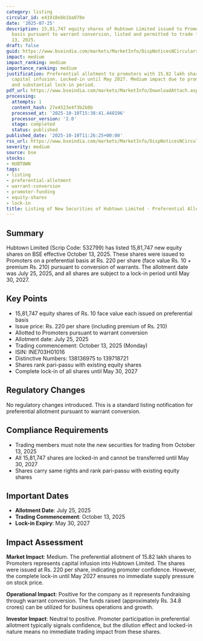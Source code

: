 ```yaml
---
category: listing
circular_id: e41918ebb1ba078e
date: '2025-07-25'
description: 15,81,747 equity shares of Hubtown Limited issued to Promoters on preferential
  basis pursuant to warrant conversion, listed and permitted to trade from October
  13, 2025.
draft: false
guid: https://www.bseindia.com/markets/MarketInfo/DispNoticesNCirculars.aspx?Noticeid={BBEEBEA5-B700-4ACC-A30C-FF5422836315}&noticeno=20251010-26&dt=10/10/2025&icount=26&totcount=69&flag=0
impact: medium
impact_ranking: medium
importance_ranking: medium
justification: Preferential allotment to promoters with 15.82 lakh shares, representing
  capital infusion. Locked-in until May 2027. Medium impact due to promoter participation
  and substantial lock-in period.
pdf_url: https://www.bseindia.com/markets/MarketInfo/DownloadAttach.aspx?id=20251010-26&attachedId=
processing:
  attempts: 1
  content_hash: 27e4523e4f3b2b8b
  processed_at: '2025-10-10T15:38:41.448196'
  processor_version: '2.0'
  stage: completed
  status: published
published_date: '2025-10-10T11:26:25+00:00'
rss_url: https://www.bseindia.com/markets/MarketInfo/DispNoticesNCirculars.aspx?Noticeid={BBEEBEA5-B700-4ACC-A30C-FF5422836315}&noticeno=20251010-26&dt=10/10/2025&icount=26&totcount=69&flag=0
severity: medium
source: bse
stocks:
- HUBTOWN
tags:
- listing
- preferential-allotment
- warrant-conversion
- promoter-funding
- equity-shares
- lock-in
title: Listing of New Securities of Hubtown Limited - Preferential Allotment
---
```


## Summary

Hubtown Limited (Scrip Code: 532799) has listed 15,81,747 new equity shares on BSE effective October 13, 2025. These shares were issued to Promoters on a preferential basis at Rs. 220 per share (face value Rs. 10 + premium Rs. 210) pursuant to conversion of warrants. The allotment date was July 25, 2025, and all shares are subject to a lock-in period until May 30, 2027.

## Key Points

- 15,81,747 equity shares of Rs. 10 face value each issued on preferential basis
- Issue price: Rs. 220 per share (including premium of Rs. 210)
- Allotted to Promoters pursuant to warrant conversion
- Allotment date: July 25, 2025
- Trading commencement: October 13, 2025 (Monday)
- ISIN: INE703H01016
- Distinctive Numbers: 138136975 to 139718721
- Shares rank pari-passu with existing equity shares
- Complete lock-in of all shares until May 30, 2027

## Regulatory Changes

No regulatory changes introduced. This is a standard listing notification for preferential allotment pursuant to warrant conversion.

## Compliance Requirements

- Trading members must note the new securities for trading from October 13, 2025
- All 15,81,747 shares are locked-in and cannot be transferred until May 30, 2027
- Shares carry same rights and rank pari-passu with existing equity shares

## Important Dates

- **Allotment Date**: July 25, 2025
- **Trading Commencement**: October 13, 2025
- **Lock-in Expiry**: May 30, 2027

## Impact Assessment

**Market Impact**: Medium. The preferential allotment of 15.82 lakh shares to Promoters represents capital infusion into Hubtown Limited. The shares were issued at Rs. 220 per share, indicating promoter confidence. However, the complete lock-in until May 2027 ensures no immediate supply pressure on stock price.

**Operational Impact**: Positive for the company as it represents fundraising through warrant conversion. The funds raised (approximately Rs. 34.8 crores) can be utilized for business operations and growth.

**Investor Impact**: Neutral to positive. Promoter participation in preferential allotment typically signals confidence, but the dilution effect and locked-in nature means no immediate trading impact from these shares.